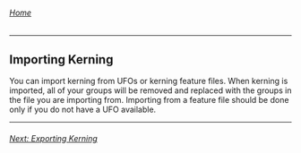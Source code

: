 ###### [Home](index.html)

---

## Importing Kerning

You can import kerning from UFOs or kerning feature files. When kerning is imported, all of your groups will be removed and replaced with the groups in the file you are importing from. Importing from a feature file should be done only if you do not have a UFO available.

---

###### [Next: Exporting Kerning](exporting_kerning.html)